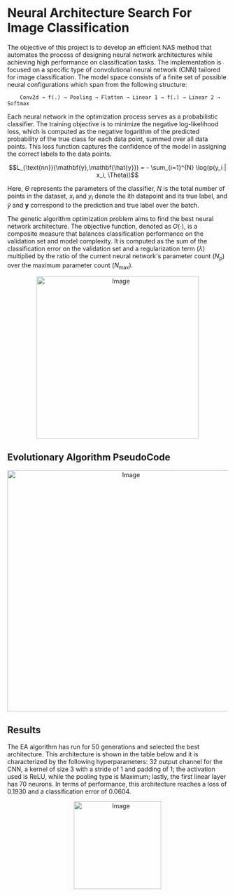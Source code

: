 # Neural Architecture Search For Image Classification
The objective of this project is to develop an efficient NAS method that automates the process of designing neural network architectures while achieving high performance on classification tasks. The implementation is focused on a specific type of convolutional neural network (CNN) tailored for image classification. The model space consists of a finite set of possible neural configurations which span from the following structure:

        Conv2d → f(.) → Pooling → Flatten → Linear 1 → f(.) → Linear 2 → Softmax

Each neural network in the optimization process serves as a probabilistic classifier. The training objective is to minimize the negative log-likelihood loss, which is computed as the negative logarithm of the predicted probability of the true class for each data point, summed over all data points. This loss function captures the confidence of the model in assigning the correct labels to the data points.

$$L_{\text{nn}}(\mathbf{y},\mathbf{\hat{y}}) = - \sum_{i=1}^{N} \log(p(y_i | x_i, \Theta))$$

Here, $\Theta$ represents the parameters of the classifier, $N$ is the total number of points in the dataset, $x_i$ and $y_i$ denote the ith datapoint and its true label, and $\hat{y}$ and $\textbf{y}$ correspond to the prediction and true label over the batch.

The genetic algorithm optimization problem aims to find the best neural network architecture. The objective function, denoted as $O(\cdot)$, is a composite measure that balances classification performance on the validation set and model complexity. It is computed as the sum of the classification error on the validation set and a regularization term ($\lambda$) multiplied by the ratio of the current neural network's parameter count ($N_p$) over the maximum parameter count ($N_{\text{max}}$).

<p align="center">
  <img src="https://github.com/tommasomncttn/NAS4CNN/assets/91601166/09b367bd-9add-425f-8334-afa3f3c57f38" width="370" alt="Image">
</p>



## Evolutionary Algorithm PseudoCode
<p align="center">
  <img src="https://github.com/tommasomncttn/NAS4CNN/assets/91601166/28a941cc-208b-424f-af4c-5460b60f360c" width="550" alt="Image">
</p>


## Results

The EA algorithm has run for 50 generations and selected the best architecture. This architecture is shown in the table below and it is characterized by the following hyperparameters: 32 output channel for the CNN, a kernel of size 3 with a stride of 1 and padding of 1; the activation used is ReLU, while the pooling type is Maximum; lastly, the first linear layer has 70 neurons. In terms of performance, this architecture reaches a loss of 0.1930 and a classification error of 0.0604.
<p align="center">
  <img src="https://github.com/tommasomncttn/NAS4CNN/assets/91601166/dbf4411e-1885-444a-b7dd-4471a6032855" width="200" alt="Image">
</p>


